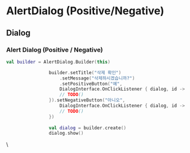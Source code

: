 # AlertDialog (Positive/Negative)

## Dialog

### Alert Dialog (Positive / Negative)

```kotlin
val builder = AlertDialog.Builder(this)

                builder.setTitle("삭제 확인")
                    .setMessage("삭제하시겠습니까?")
                    .setPositiveButton("예",
                    DialogInterface.OnClickListener { dialog, id ->
                    // TODO()
                }).setNegativeButton("아니오",
                    DialogInterface.OnClickListener { dialog, id ->
                    // TODO()
                })
                
                val dialog = builder.create()
                dialog.show()
```

\
